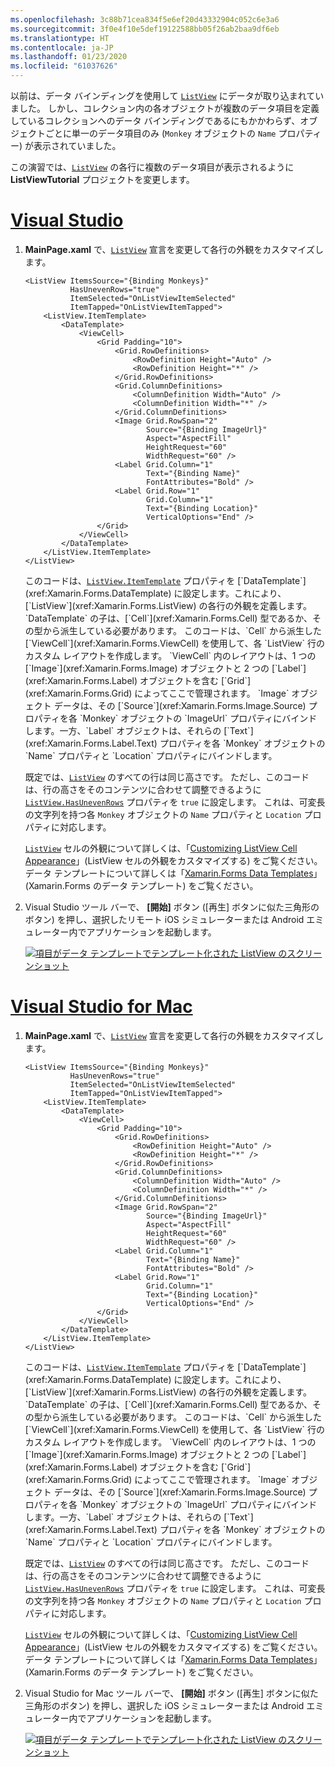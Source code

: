 ```yaml
---
ms.openlocfilehash: 3c88b71cea834f5e6ef20d43332904c052c6e3a6
ms.sourcegitcommit: 3f0e4f10e5def19122588bb05f26ab2baa9df6eb
ms.translationtype: HT
ms.contentlocale: ja-JP
ms.lasthandoff: 01/23/2020
ms.locfileid: "61037626"
---
```

以前は、データ バインディングを使用して [`ListView`](xref:Xamarin.Forms.ListView) にデータが取り込まれていました。 しかし、コレクション内の各オブジェクトが複数のデータ項目を定義しているコレクションへのデータ バインディングであるにもかかわらず、オブジェクトごとに単一のデータ項目のみ (`Monkey` オブジェクトの `Name` プロパティー) が表示されていました。

この演習では、[`ListView`](xref:Xamarin.Forms.ListView) の各行に複数のデータ項目が表示されるように **ListViewTutorial** プロジェクトを変更します。

# <a name="visual-studiotabvswin"></a>[Visual Studio](#tab/vswin)

1. **MainPage.xaml** で、[`ListView`](xref:Xamarin.Forms.Image) 宣言を変更して各行の外観をカスタマイズします。

    ```xaml
    <ListView ItemsSource="{Binding Monkeys}"
              HasUnevenRows="true"
              ItemSelected="OnListViewItemSelected"
              ItemTapped="OnListViewItemTapped">
        <ListView.ItemTemplate>
            <DataTemplate>
                <ViewCell>
                    <Grid Padding="10">
                        <Grid.RowDefinitions>
                            <RowDefinition Height="Auto" />
                            <RowDefinition Height="*" />
                        </Grid.RowDefinitions>
                        <Grid.ColumnDefinitions>
                            <ColumnDefinition Width="Auto" />
                            <ColumnDefinition Width="*" />
                        </Grid.ColumnDefinitions>
                        <Image Grid.RowSpan="2"
                               Source="{Binding ImageUrl}"
                               Aspect="AspectFill"
                               HeightRequest="60"
                               WidthRequest="60" />
                        <Label Grid.Column="1"
                               Text="{Binding Name}"
                               FontAttributes="Bold" />
                        <Label Grid.Row="1"
                               Grid.Column="1"
                               Text="{Binding Location}"
                               VerticalOptions="End" />
                    </Grid>
                </ViewCell>
            </DataTemplate>
        </ListView.ItemTemplate>
    </ListView>
    ```

    このコードは、[`ListView.ItemTemplate`](xref:Xamarin.Forms.ItemsView`1.ItemTemplate) プロパティを [`DataTemplate`](xref:Xamarin.Forms.DataTemplate) に設定します。これにより、[`ListView`](xref:Xamarin.Forms.ListView) の各行の外観を定義します。 `DataTemplate` の子は、[`Cell`](xref:Xamarin.Forms.Cell) 型であるか、その型から派生している必要があります。 このコードは、`Cell` から派生した [`ViewCell`](xref:Xamarin.Forms.ViewCell) を使用して、各 `ListView` 行のカスタム レイアウトを作成します。 `ViewCell` 内のレイアウトは、1 つの [`Image`](xref:Xamarin.Forms.Image) オブジェクトと 2 つの [`Label`](xref:Xamarin.Forms.Label) オブジェクトを含む [`Grid`](xref:Xamarin.Forms.Grid) によってここで管理されます。 `Image` オブジェクト データは、その [`Source`](xref:Xamarin.Forms.Image.Source) プロパティを各 `Monkey` オブジェクトの `ImageUrl` プロパティにバインドします。一方、`Label` オブジェクトは、それらの [`Text`](xref:Xamarin.Forms.Label.Text) プロパティを各 `Monkey` オブジェクトの `Name` プロパティと `Location` プロパティにバインドします。

    既定では、[`ListView`](xref:Xamarin.Forms.ListView) のすべての行は同じ高さです。 ただし、このコードは、行の高さをそのコンテンツに合わせて調整できるように [`ListView.HasUnevenRows`](xref:Xamarin.Forms.ListView.HasUnevenRows) プロパティを `true` に設定します。 これは、可変長の文字列を持つ各 `Monkey` オブジェクトの `Name` プロパティと `Location` プロパティに対応します。

    [`ListView`](xref:Xamarin.Forms.ListView) セルの外観について詳しくは、「[Customizing ListView Cell Appearance](~/xamarin-forms/user-interface/listview/customizing-cell-appearance.md)」(ListView セルの外観をカスタマイズする) をご覧ください。 データ テンプレートについて詳しくは「[Xamarin.Forms Data Templates](~/xamarin-forms/app-fundamentals/templates/data-templates/index.md)」(Xamarin.Forms のデータ テンプレート) をご覧ください。

1. Visual Studio ツール バーで、 **[開始]** ボタン ([再生] ボタンに似た三角形のボタン) を押し、選択したリモート iOS シミュレーターまたは Android エミュレーター内でアプリケーションを起動します。

    [![項目がデータ テンプレートでテンプレート化された ListView のスクリーンショット](../images/customize-cell-appearance.png "テンプレート化されたデータを表示する ListView")](../images/customize-cell-appearance-large.png#lightbox "テンプレート化されたデータを表示する ListView")

# <a name="visual-studio-for-mactabvsmac"></a>[Visual Studio for Mac](#tab/vsmac)

1. **MainPage.xaml** で、[`ListView`](xref:Xamarin.Forms.Image) 宣言を変更して各行の外観をカスタマイズします。

    ```xaml
    <ListView ItemsSource="{Binding Monkeys}"
              HasUnevenRows="true"
              ItemSelected="OnListViewItemSelected"
              ItemTapped="OnListViewItemTapped">
        <ListView.ItemTemplate>
            <DataTemplate>
                <ViewCell>
                    <Grid Padding="10">
                        <Grid.RowDefinitions>
                            <RowDefinition Height="Auto" />
                            <RowDefinition Height="*" />
                        </Grid.RowDefinitions>
                        <Grid.ColumnDefinitions>
                            <ColumnDefinition Width="Auto" />
                            <ColumnDefinition Width="*" />
                        </Grid.ColumnDefinitions>
                        <Image Grid.RowSpan="2"
                               Source="{Binding ImageUrl}"
                               Aspect="AspectFill"
                               HeightRequest="60"
                               WidthRequest="60" />
                        <Label Grid.Column="1"
                               Text="{Binding Name}"
                               FontAttributes="Bold" />
                        <Label Grid.Row="1"
                               Grid.Column="1"
                               Text="{Binding Location}"
                               VerticalOptions="End" />
                    </Grid>
                </ViewCell>
            </DataTemplate>
        </ListView.ItemTemplate>
    </ListView>
    ```

    このコードは、[`ListView.ItemTemplate`](xref:Xamarin.Forms.ItemsView`1.ItemTemplate) プロパティを [`DataTemplate`](xref:Xamarin.Forms.DataTemplate) に設定します。これにより、[`ListView`](xref:Xamarin.Forms.ListView) の各行の外観を定義します。 `DataTemplate` の子は、[`Cell`](xref:Xamarin.Forms.Cell) 型であるか、その型から派生している必要があります。 このコードは、`Cell` から派生した [`ViewCell`](xref:Xamarin.Forms.ViewCell) を使用して、各 `ListView` 行のカスタム レイアウトを作成します。 `ViewCell` 内のレイアウトは、1 つの [`Image`](xref:Xamarin.Forms.Image) オブジェクトと 2 つの [`Label`](xref:Xamarin.Forms.Label) オブジェクトを含む [`Grid`](xref:Xamarin.Forms.Grid) によってここで管理されます。 `Image` オブジェクト データは、その [`Source`](xref:Xamarin.Forms.Image.Source) プロパティを各 `Monkey` オブジェクトの `ImageUrl` プロパティにバインドします。一方、`Label` オブジェクトは、それらの [`Text`](xref:Xamarin.Forms.Label.Text) プロパティを各 `Monkey` オブジェクトの `Name` プロパティと `Location` プロパティにバインドします。

    既定では、[`ListView`](xref:Xamarin.Forms.ListView) のすべての行は同じ高さです。 ただし、このコードは、行の高さをそのコンテンツに合わせて調整できるように [`ListView.HasUnevenRows`](xref:Xamarin.Forms.ListView.HasUnevenRows) プロパティを `true` に設定します。 これは、可変長の文字列を持つ各 `Monkey` オブジェクトの `Name` プロパティと `Location` プロパティに対応します。

    [`ListView`](xref:Xamarin.Forms.ListView) セルの外観について詳しくは、「[Customizing ListView Cell Appearance](~/xamarin-forms/user-interface/listview/customizing-cell-appearance.md)」(ListView セルの外観をカスタマイズする) をご覧ください。 データ テンプレートについて詳しくは「[Xamarin.Forms Data Templates](~/xamarin-forms/app-fundamentals/templates/data-templates/index.md)」(Xamarin.Forms のデータ テンプレート) をご覧ください。

1. Visual Studio for Mac ツール バーで、 **[開始]** ボタン ([再生] ボタンに似た三角形のボタン) を押し、選択した iOS シミュレーターまたは Android エミュレーター内でアプリケーションを起動します。

    [![項目がデータ テンプレートでテンプレート化された ListView のスクリーンショット](../images/customize-cell-appearance.png "テンプレート化されたデータを表示する ListView")](../images/customize-cell-appearance-large.png#lightbox "テンプレート化されたデータを表示する ListView")
